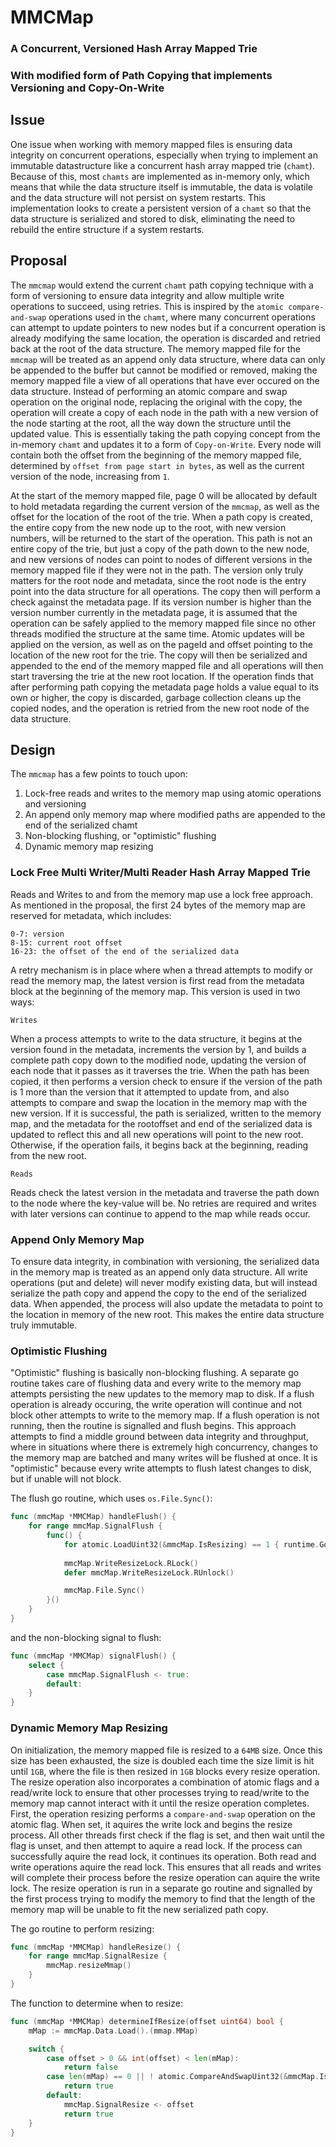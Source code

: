 # MMCMap 

### A Concurrent, Versioned Hash Array Mapped Trie
### With modified form of Path Copying that implements Versioning and Copy-On-Write


## Issue

One issue when working with memory mapped files is ensuring data integrity on concurrent operations, especially when trying to implement an immutable datastructure like a concurrent hash array mapped trie (`chamt`). Because of this, most `chamts` are implemented as in-memory only, which means that while the data structure itself is immutable, the data is volatile and the data structure will not persist on system restarts. This implementation looks to create a persistent version of a `chamt` so that the data structure is serialized and stored to disk, eliminating the need to rebuild the entire structure if a system restarts.


## Proposal

The `mmcmap` would extend the current `chamt` path copying technique with a form of versioning to ensure data integrity and allow multiple write operations to succeed, using retries. This is inspired by the `atomic compare-and-swap` operations used in the `chamt`, where many concurrent operations can attempt to update pointers to new nodes but if a concurrent operation is already modifying the same location, the operation is discarded and retried back at the root of the data structure. The memory mapped file for the `mmcmap` will be treated as an append only data structure, where data can only be appended to the buffer but cannot be modified or removed, making the memory mapped file a view of all operations that have ever occured on the data structure. Instead of performing an atomic compare and swap operation on the original node, replacing the original with the copy, the operation will create a copy of each node in the path with a new version of the node starting at the root, all the way down the structure until the updated value. This is essentially taking the path copying concept from the in-memory `chamt` and updates it to a form of `Copy-on-Write`. Every node will contain both the offset from the beginning of the memory mapped file, determined by `offset from page start in bytes`, as well as the current version of the node, increasing from `1`.

At the start of the memory mapped file, page 0 will be allocated by default to hold metadata regarding the current version of the `mmcmap`, as well as the offset for the location of the root of the trie. When a path copy is created, the entire copy from the new node up to the root, with new version numbers, will be returned to the start of the operation. This path is not an entire copy of the trie, but just a copy of the path down to the new node, and new versions of nodes can point to nodes of different versions in the memory mapped file if they were not in the path. The version only truly matters for the root node and metadata, since the root node is the entry point into the data structure for all operations. The copy then will perform a check against the metadata page. If its version number is higher than the version number currently in the metadata page, it is assumed that the operation can be safely applied to the memory mapped file since no other threads modified the structure at the same time. Atomic updates will be applied on the version, as well as on the pageId and offset pointing to the location of the new root for the trie. The copy will then be serialized and appended to the end of the memory mapped file and all operations will then start traversing the trie at the new root location. If the operation finds that after performing path copying the metadata page holds a value equal to its own or higher, the copy is discarded, garbage collection cleans up the copied nodes, and the operation is retried from the new root node of the data structure.


## Design

The `mmcmap` has a few points to touch upon:

  1. Lock-free reads and writes to the memory map using atomic operations and versioning
  2. An append only memory map where modified paths are appended to the end of the serialized chamt
  3. Non-blocking flushing, or "optimistic" flushing
  4. Dynamic memory map resizing

### Lock Free Multi Writer/Multi Reader Hash Array Mapped Trie

Reads and Writes to and from the memory map use a lock free approach. As mentioned in the proposal, the first 24 bytes of the memory map are reserved for metadata, which includes:
```
0-7: version
8-15: current root offset
16-23: the offset of the end of the serialized data
```

A retry mechanism is in place where when a thread attempts to modify or read the memory map, the latest version is first read from the metadata block at the beginning of the memory map. This version is used in two ways:

`Writes`

When a process attempts to write to the data structure, it begins at the version found in the metadata, increments the version by 1, and builds a complete path copy down to the modified node, updating the version of each node that it passes as it traverses the trie. When the path has been copied, it then performs a version check to ensure if the version of the path is 1 more than the version that it attempted to update from, and also attempts to compare and swap the location in the memory map with the new version. If it is successful, the path is serialized, written to the memory map, and the metadata for the rootoffset and end of the serialized data is updated to reflect this and all new operations will point to the new root. Otherwise, if the operation fails, it begins back at the beginning, reading from the new root.

`Reads`

Reads check the latest version in the metadata and traverse the path down to the node where the key-value will be. No retries are required and writes with later versions can continue to append to the map while reads occur.

### Append Only Memory Map

To ensure data integrity, in combination with versioning, the serialized data in the memory map is treated as an append only data structure. All write operations (put and delete) will never modify existing data, but will instead serialize the path copy and append the copy to the end of the serialized data. When appended, the process will also update the metadata to point to the location in memory of the new root. This makes the entire data structure truly immutable.

### Optimistic Flushing

"Optimistic" flushing is basically non-blocking flushing. A separate go routine takes care of flushing data and every write to the memory map attempts persisting the new updates to the memory map to disk. If a flush operation is already occuring, the write operation will continue and not block other attempts to write to the memory map. If a flush operation is not running, then the routine is signalled and flush begins. This approach attempts to find a middle ground between data integrity and throughput, where in situations where there is extremely high concurrency, changes to the memory map are batched and many writes will be flushed at once. It is "optimistic" because every write attempts to flush latest changes to disk, but if unable will not block.

The flush go routine, which uses `os.File.Sync()`:
```go
func (mmcMap *MMCMap) handleFlush() {
	for range mmcMap.SignalFlush {
		func() {
			for atomic.LoadUint32(&mmcMap.IsResizing) == 1 { runtime.Gosched() }
			
			mmcMap.WriteResizeLock.RLock()
			defer mmcMap.WriteResizeLock.RUnlock()

			mmcMap.File.Sync()
		}()
	}
}
```

and the non-blocking signal to flush:
```go
func (mmcMap *MMCMap) signalFlush() {
	select {
		case mmcMap.SignalFlush <- true:
		default:
	}
}
```

### Dynamic Memory Map Resizing

On initialization, the memory mapped file is resized to a `64MB` size. Once this size has been exhausted, the size is doubled each time the size limit is hit until `1GB`, where the file is then resized in `1GB` blocks every resize operation. The resize operation also incorporates a combination of atomic flags and a read/write lock to ensure that other processes trying to read/write to the memory map cannot interact with it until the resize operation completes. First, the operation resizing performs a `compare-and-swap` operation on the atomic flag. When set, it aquires the write lock and begins the resize process. All other threads first check if the flag is set, and then wait until the flag is unset, and then attempt to aquire a read lock. If the process can successfully aquire the read lock, it continues its operation. Both read and write operations aquire the read lock. This ensures that all reads and writes will complete their process before the resize operation can aquire the write lock. The resize operation is run in a separate go routine and signalled by the first process trying to modify the memory to find that the length of the memory map will be unable to fit the new serialized path copy.

The go routine to perform resizing:
```go
func (mmcMap *MMCMap) handleResize() {
	for range mmcMap.SignalResize {
		mmcMap.resizeMmap()
	}
}
```

The function to determine when to resize:
```go
func (mmcMap *MMCMap) determineIfResize(offset uint64) bool {
	mMap := mmcMap.Data.Load().(mmap.MMap)

	switch {
		case offset > 0 && int(offset) < len(mMap):
			return false
		case len(mMap) == 0 || ! atomic.CompareAndSwapUint32(&mmcMap.IsResizing, 0, 1):
			return true
		default:
			mmcMap.SignalResize <- offset
			return true
	}
}
```